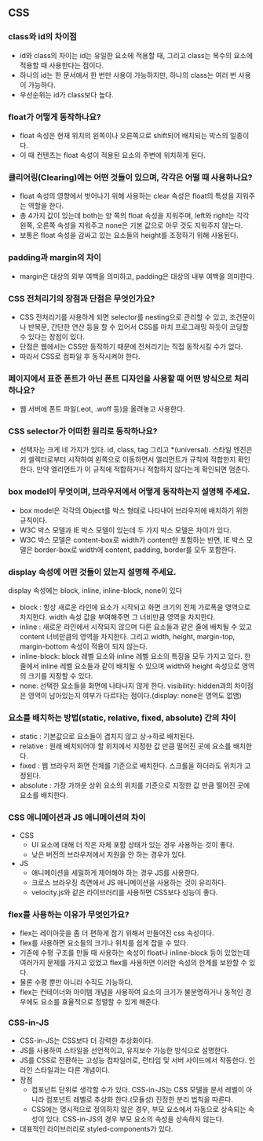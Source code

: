 ## CSS

### class와 id의 차이점
 * id와 class의 차이는 id는 유일한 요소에 적용할 때, 그리고 class는 복수의 요소에 적용할 때 사용한다는 점이다.
 * 하나의 id는 한 문서에서 한 번만 사용이 가능하지만, 하나의 class는 여러 번 사용이 가능하다. 
 * 우선순위는 id가 class보다 높다.

### float가 어떻게 동작하나요?
 * float 속성은 현재 위치의 왼쪽이나 오른쪽으로 shift되어 배치되는 박스의 일종이다. 
 * 이 때 컨텐츠는 float 속성이 적용된 요소의 주변에 위치하게 된다.

### 클리어링(Clearing)에는 어떤 것들이 있으며, 각각은 어떨 때 사용하나요?
 * float 속성의 영향에서 벗어나기 위해 사용하는 clear 속성은 float의 특성을 지워주는 역할을 한다. 
 * 총 4가지 값이 있는데 both는 양 쪽의 float 속성을 지워주며, left와 right는 각각 왼쪽, 오른쪽 속성을 지워주고 none은 기본 값으로 아무 것도 지워주지 않는다. 
 * 보통은 float 속성을 감싸고 있는 요소들의 height를 조정하기 위해 사용된다.

### padding과 margin의 차이
 * margin은 대상의 외부 여백을 의미하고, padding은 대상의 내부 여백을 의미한다.

### CSS 전처리기의 장점과 단점은 무엇인가요? 
 * CSS 전처리기를 사용하게 되면 selector를 nesting으로 관리할 수 있고, 조건문이나 반복문, 간단한 연산 등을 할 수 있어서 CSS를 마치 프로그래밍 하듯이 코딩할 수 있다는 장점이 있다. 
 * 단점은 웹에서는 CSS만 동작하기 때문에 전처리기는 직접 동작시킬 수가 없다. 
 * 따라서 CSS로 컴파일 후 동작시켜야 한다.

### 페이지에서 표준 폰트가 아닌 폰트 디자인을 사용할 때 어떤 방식으로 처리하나요?
 * 웹 서버에 폰트 파일(.eot, .woff 등)을 올려놓고 사용한다.

### CSS selector가 어떠한 원리로 동작하나요?
 * 선택자는 크게 네 가지가 있다. id, class, tag 그리고 *(universal). 스타일 엔진은 키 셀렉터로부터 시작하여 왼쪽으로 이동하면서 엘리먼트가 규칙에 적합한지 확인한다. 만약 엘리먼트가 이 규칙에 적합하거나 적합하지 않다는게 확인되면 멈춘다.

### box model이 무엇이며, 브라우저에서 어떻게 동작하는지 설명해 주세요.
 * box model은 각각의 Object를 박스 형태로 나타내어 브라우저에 배치하기 위한 규칙이다. 
 * W3C 박스 모델과 IE 박스 모델이 있는데 두 가지 박스 모델은 차이가 있다. 
 * W3C 박스 모델은 content-box로 width가 content만 포함하는 반면, IE 박스 모델은 border-box로 width에 content, padding, border를 모두 포함한다.

### display 속성에 어떤 것들이 있는지 설명해 주세요.
display 속성에는 block, inline, inline-block, none이 있다

 * block : 항상 새로운 라인에 요소가 시작되고 화면 크기의 전체 가로폭을 영역으로 차지한다. width 속성 값을 부여해주면 그 너비만큼 영역을 차지한다.
 * inline : 새로운 라인에서 시작되지 않으며 다른 요소들과 같은 줄에 배치될 수 있고 content 너비만큼의 영역을 차지한다. 그리고 width, height, margin-top, margin-bottom 속성이 적용이 되지 않는다.
 * inline-block: block 레벨 요소와 inline 레벨 요소의 특징을 모두 가지고 있다. 한 줄에서 inline 레벨 요소들과 같이 배치될 수 있으며 width와 height 속성으로 영역의 크기를 지정할 수 있다.
 * none: 선택한 요소들을 화면에 나타나지 않게 한다. visibility: hidden과의 차이점은 영역이 남아있는지 여부가 다르다는 점이다.(display: none은 영역도 없앰)

### 요소를 배치하는 방법(static, relative, fixed, absolute) 간의 차이
 * static : 기본값으로 요소들이 겹치지 않고 상→하로 배치된다.
 * relative : 원래 배치되어야 할 위치에서 지정한 값 만큼 떨어진 곳에 요소를 배치한다.
 * fixed : 웹 브라우저 화면 전체를 기준으로 배치한다. 스크롤을 하더라도 위치가 고정된다.
 * absolute : 가장 가까운 상위 요소의 위치를 기준으로 지정한 값 만큼 떨어진 곳에 요소를 배치한다.

### CSS 애니메이션과 JS 애니메이션의 차이
 * CSS
   * UI 요소에 대해 더 작은 자체 포함 상태가 있는 경우 사용하는 것이 좋다.
   * 낮은 버전의 브라우저에서 지원을 안 하는 경우가 있다.
 * JS
   * 애니메이션을 세밀하게 제어해야 하는 경우 JS를 사용한다.
   * 크로스 브라우징 측면에서 JS 애니메이션을 사용하는 것이 유리하다.
   * velocity.js와 같은 라이브러리를 사용하면 CSS보다 성능이 좋다.

### flex를 사용하는 이유가 무엇인가요?
 * flex는 레이아웃을 좀 더 편하게 잡기 위해서 만들어진 css 속성이다. 
 * flex를 사용하면 요소들의 크기나 위치를 쉽게 잡을 수 있다. 
 * 기존에 수평 구조를 만들 때 사용하는 속성이 float나 inline-block 등이 있었는데 여러가지 문제를 가지고 있었고 flex를 사용하면 이러한 속성의 한계를 보완할 수 있다. 
 * 물론 수평 뿐만 아니라 수직도 가능하다.
 * flex는 컨테이너와 아이템 개념을 사용하여 요소의 크기가 불분명하거나 동적인 경우에도 요소를 효율적으로 정렬할 수 있게 해준다.

### CSS-in-JS
 * CSS-in-JS는 CSS보다 더 강력한 추상화이다. 
 * JS를 사용하여 스타일을 선언적이고, 유지보수 가능한 방식으로 설명한다. 
 * JS를 CSS로 전환하는 고성능 컴파일러로, 런타임 및 서버 사이드에서 작동한다. 인라인 스타일과는 다른 개념이다.
 * 장점
   * 컴포넌트 단위로 생각할 수가 있다. CSS-in-JS는 CSS 모델을 문서 레벨이 아니라 컴포넌트 레벨로 추상화 한다.(모듈성) 진정한 분리 법칙을 따른다. 
   * CSS에는 명시적으로 정의하지 않은 경우, 부모 요소에서 자동으로 상속되는 속성이 있다. CSS-in-JS의 경우 부모 요소의 속성을 상속하지 않는다.
 * 대표적인 라이브러리로 styled-components가 있다.
